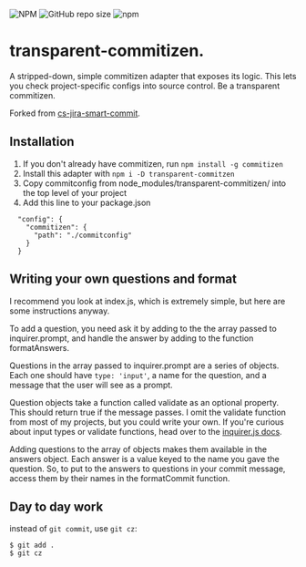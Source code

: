 ![NPM](https://img.shields.io/npm/l/transparent-commitizen)
![GitHub repo size](https://img.shields.io/github/repo-size/Ivo-Evans/transparent-commitizen)
![npm](https://img.shields.io/npm/v/transparent-commitizen)
# transparent-commitizen.

A stripped-down, simple commitizen adapter that exposes its logic. This lets you check project-specific configs into source control. Be a transparent commitizen.

Forked from [cs-jira-smart-commit](https://www.npmjs.com/package/cz-jira-smart-commit).

## Installation

1. If you don't already have commitizen, run `npm install -g commitizen`
2. Install this adapter with `npm i -D transparent-commitzen`
3. Copy commitconfig from node_modules/transparent-commitizen/ into the top level of your project 
4. Add this line to your package.json

```
  "config": {
    "commitizen": {
      "path": "./commitconfig"
    }
  }
```

## Writing your own questions and format

I recommend you look at index.js, which is extremely simple, but here are some instructions anyway. 

To add a question, you need ask it by adding to the the array  passed to inquirer.prompt, and handle the answer by adding to the function formatAnswers. 

Questions in the array passed to inquirer.prompt are a series of objects. Each one should have `type: 'input'`, a name for the question, and a message that the user will see as a prompt. 

Question objects take a function called validate as an optional property. This should return true if the message passes. I omit the validate function from most of my projects, but you could write your own. If you're curious about input types or validate functions, head over to the [inquirer.js docs](https://www.npmjs.com/package/inquirer).

Adding questions to the array of objects makes them available in the answers object. Each answer is a value keyed to the name you gave the question. So, to put to the answers to questions in your commit message, access them by their names in the formatCommit function. 


## Day to day work

instead of `git commit`, use `git cz`: 

```
$ git add .
$ git cz
```
